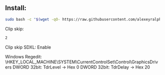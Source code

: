 ## Install:
```bash
sudo bash -c "$(wget -qO- https://raw.githubusercontent.com/alexeyralphs/sd/refs/heads/main/install.sh)"
```
Clip skip:
```bash
2
```
Clip skip SDXL: Enable

Windows Regedit: \HKEY_LOCAL_MACHINE\SYSTEM\CurrentControlSet\Control\GraphicsDrivers
DWORD 32bit: TdrLevel -> Hex 0
DWORD 32bit: TdrDelay -> Hex 20
